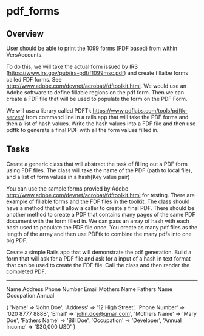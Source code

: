 # pdf_forms

## Overview

User should be able to print the 1099 forms (PDF based) from within VersAccounts. 

To do this, we will take the actual form issued by IRS (https://www.irs.gov/pub/irs-pdf/f1099msc.pdf) and create fillalbe forms called FDF forms. See http://www.adobe.com/devnet/acrobat/fdftoolkit.html. We would use an Adobe software to define fillable regions on the pdf form. Then we can create a FDF file that will be used to populate the form on the PDF Form.  

We will use a library called PDFTk https://www.pdflabs.com/tools/pdftk-server/ from command line in a rails app that will take the PDF forms and then a list of hash values. Write the hash values into a FDF file and then use pdftk to generate a final PDF with all the form values filled in.


## Tasks

Create a generic class that will abstract the task of filling out a PDF form using FDF files. The class will take the name of the PDF (path to local file), and a list of form values in a hash(Key value pair)

You can use the sample forms provied by Adobe http://www.adobe.com/devnet/acrobat/fdftoolkit.html for testing. There are example of fillable forms and the FDF files in the toolkit. The class should have a method that will allow a caller to create a final PDF.  There should be another method to create a PDF that contains many pages of the same PDF document with the form filled in. We can pass an array of hash with each hash used to populate the PDF file once. You create as many pdf files as the length of the array and then use PDFtk to combine the many pdfs into one big PDF. 

Create a simple Rails app that will demonstrate the pdf generation. Build a form that will ask for a PDF file and ask for a input of a hash in text format that can be used to create the FDF file. Call the class and then render the completed PDF.

________________________________________________

Name
Address
Phone Number
Email
Mothers Name
Fathers Name
Occupation
Annual

{ 
			'Name' => 'John Doe',
			'Address' => '12 High Street',
			'Phone Number' => '020 8777 8888',
			'Email' => 'john.doe@gmail.com',
			'Mothers Name' => 'Mary Doe',
			'Fathers Name' => 'Bill Doe',
			'Occupation' => 'Developer',
			'Annual Income' => '$30,000 USD'
		}